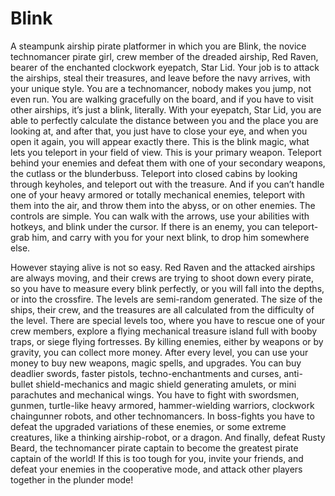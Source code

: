 # Blink

A steampunk airship pirate platformer in which you are Blink, the novice technomancer pirate girl, crew member of the dreaded airship, Red Raven, bearer of the enchanted clockwork eyepatch, Star Lid.
Your job is to attack the airships, steal their treasures, and leave before the navy arrives, with your unique style. You are a technomancer, nobody makes you jump, not even run. You are walking gracefully on the board, and if you have to visit other airships, it’s just a blink, literally.
With your eyepatch, Star Lid, you are able to perfectly calculate the distance between you and the place you are looking at, and after that, you just have to close your eye, and when you open it again, you will appear exactly there. This is the blink magic, what lets you teleport in your field of view.
This is your primary weapon. Teleport behind your enemies and defeat them with one of your secondary weapons, the cutlass or the blunderbuss. Teleport into closed cabins by looking through keyholes, and teleport out with the treasure. And if you can’t handle one of your heavy armored or totally mechanical enemies, teleport with them into the air, and throw them into the abyss, or on other enemies.
The controls are simple. You can walk with the arrows, use your abilities with hotkeys, and blink under the cursor. If there is an enemy, you can teleport-grab him, and carry with you for your next blink, to drop him somewhere else.

However staying alive is not so easy. Red Raven and the attacked airships are always moving, and their crews are trying to shoot down every pirate, so you have to measure every blink perfectly, or you will fall into the depths, or into the crossfire. 
The levels are semi-random generated. The size of the ships, their crew, and the treasures are all calculated from the difficulty of the level. There are special levels too, where you have to rescue one of your crew members, explore a flying mechanical treasure island full with booby traps, or siege flying fortresses.
By killing enemies, either by weapons or by gravity, you can collect more money. After every level, you can use your money to buy new weapons, magic spells, and upgrades. You can buy deadlier swords, faster pistols, techno-enchantments and curses, anti-bullet shield-mechanics and magic shield generating amulets, or mini parachutes and mechanical wings.
You have to fight with swordsmen, gunmen, turtle-like heavy armored, hammer-wielding warriors, clockwork chaingunner robots, and other technomancers. In boss-fights you have to defeat the upgraded variations of these enemies, or some extreme creatures, like a thinking airship-robot, or a dragon. And finally, defeat Rusty Beard, the technomancer pirate captain to become the greatest pirate captain of the world!
If this is too tough for you, invite your friends, and defeat your enemies in the cooperative mode, and attack other players together in the plunder mode!

